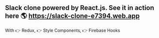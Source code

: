 ## Slack clone powered by React.js. See it in action here 🌎 https://slack-clone-e7394.web.app ##

With 👉 Redux,
     👉 Style Components,
     👉 Firebase Hooks
